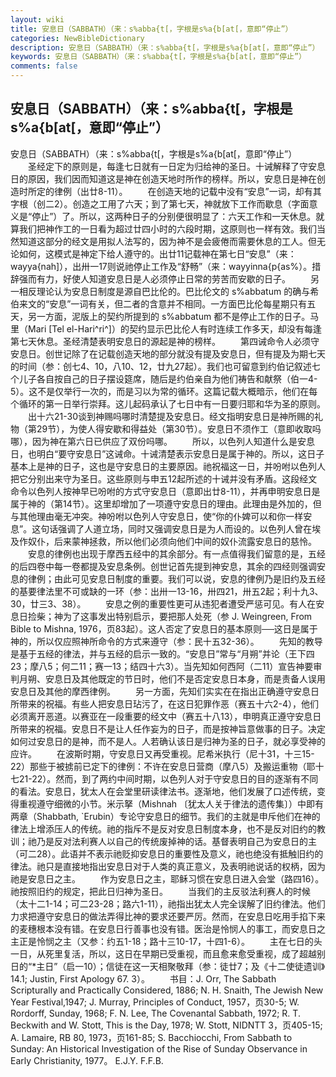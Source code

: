 ```yaml
---
layout: wiki
title: 安息日（SABBATH）（来：s%abba{t[，字根是s%a{b[at[，意即“停止”）
categories: NewBibleDictionary
description: 安息日（SABBATH）（来：s%abba{t[，字根是s%a{b[at[，意即“停止”）
keywords: 安息日（SABBATH）（来：s%abba{t[，字根是s%a{b[at[，意即“停止”）
comments: false
---
```


## 安息日（SABBATH）（来：s%abba{t[，字根是s%a{b[at[，意即“停止”）



安息日（SABBATH）（来：s%abba{t[，字根是s%a{b[at[，意即“停止”）
　　圣经定下的原则是，每逢七日就有一日定为归给神的圣日。十诫解释了守安息日的原因，我们因而知道这是神在创造天地时所作的榜样。所以，安息日是神在创造时所定的律例（出廿8-11）。
　　在创造天地的记载中没有“安息”一词，却有其字根（创二2）。创造之工用了六天；到了第七天，神就放下工作而歇息（字面意义是“停止”）了。所以，这两种日子的分别便很明显了：六天工作和一天休息。就算我们把神作工的一日看为超过廿四小时的六段时期，这原则也一样有效。我们当然知道这部分的经文是用拟人法写的，因为神不是会疲倦而需要休息的工人。但无论如何，这模式是神定下给人遵守的。出廿11记载神在第七日“安息”（来：wayya{nah]），出卅一17则说祂停止工作及“舒畅”（来：wayyinna{p{as%）。措辞强而有力，好使人知道安息日是人必须停止日常的劳苦而安歇的日子。
　　另一相反理论认为安息日制度是源自巴比伦的。巴比伦文的 s%abbatum 的确与希伯来文的“安息”一词有关，但二者的含意并不相同。一方面巴比伦每星期只有五天，另一方面，泥版上的契约所提到的 s%abbatum 都不是停止工作的日子。马里（Mari [Tel el-Hari^ri^]）的契约显示巴比伦人有时连续工作多天，却没有每逢第七天休息。圣经清楚表明安息日的源起是神的榜样。
　　第四诫命令人必须守安息日。创世记除了在记载创造天地的部分就没有提及安息日，但有提及为期七天的时间（参：创七4、10，八10、12，廿九27起）。我们也可留意到约伯记叙述七个儿子各自按自己的日子摆设筵席，随后是约伯亲自为他们祷告和献祭（伯一4-5）。这不是仅举行一次的，而是习以为常的循环。这篇记载大概暗示，他们在每个循环的第一日举行崇拜。这儿起码承认了七日中有一日要归耶和华为圣的原则。
　　出十六21-30谈到神赐吗哪时清楚提及安息日。经文指明安息日是神所赐的礼物（第29节），为使人得安歇和得益处（第30节）。安息日不须作工（意即收取吗哪），因为神在第六日已供应了双份吗哪。
　　所以，以色列人知道什么是安息日，也明白“要守安息日”这诫命。十诫清楚表示安息日是属于神的。所以，这日子基本上是神的日子，这也是守安息日的主要原因。祂祝福这一日，并吩咐以色列人把它分别出来守为圣日。这些原则与申五12起所述的十诫并没有矛盾。这段经文命令以色列人按神早已吩咐的方式守安息日（意即出廿8-11），并再申明安息日是属于神的（第14节）。这里却增加了一项遵守安息日的理由。此理由是外加的，但与其他理由毫无冲突。神吩咐以色列人守安息日，使“你的仆婢可以和你一样安息”。这句话强调了人道立场，同时又强调安息日是为人而设的。以色列人曾在埃及作奴仆，后来蒙神拯救，所以他们必须向他们中间的奴仆流露安息日的慈怜。
　　安息的律例也出现于摩西五经中的其余部分。有一点值得我们留意的是，五经的后四卷中每一卷都提及安息条例。创世记首先提到神安息，其余的四经则强调安息的律例；由此可见安息日制度的重要。我们可以说，安息的律例乃是旧约及五经的基要律法里不可或缺的一环（参：出卅一13-16，卅四21，卅五2起；利十九3、30，廿三3、38）。
　　安息之例的重要性更可从违犯者遭受严惩可见。有人在安息日捡柴；神为了这事发出特别启示，要把那人处死（参 J. Weingreen, From Bible to Mishna, 1976，页83起）。这人否定了安息日的基本原则──这日是属于神的，所以仅应照神所命令的方式来遵守（参：民十五32-36）。
　　先知的教导是基于五经的律法，并与五经的启示一致的。“安息日”常与“月朔”并论（王下四23；摩八5；何二11；赛一13；结四十六3）。当先知如何西阿（二11）宣告神要审判月朔、安息日及其他既定的节日时，他们不是否定安息日本身，而是责备人误用安息日及其他的摩西律例。
　　另一方面，先知们实实在在指出正确遵守安息日所带来的祝福。有些人把安息日玷污了，在这日犯罪作恶（赛五十六2-4），他们必须离开恶道。以赛亚在一段重要的经文中（赛五十八13），申明真正遵守安息日所带来的祝福。安息日不是让人任作妄为的日子，而是按神旨意做事的日子。决定如何过安息日的是神，而不是人。人若确认该日是归神为圣的日子，就必享受神的应许。
　　在波斯时期，守安息日又再受重视。尼希米执行（尼十31，十三15-22）那些于被掳前已定下的律例：不许在安息日营商（摩八5）及搬运重物（耶十七21-22）。然而，到了两约中间时期，以色列人对于守安息日的目的逐渐有不同的看法。安息日，犹太人在会堂里研读律法书。逐渐地，他们发展了口述传统，变得重视遵守细微的小节。米示拏（Mishnah 〔犹太人关于律法的遗传集〕）中即有两章（Shabbath, `Erubin）专论守安息日的细节。我们的主就是申斥他们在神的律法上增添压人的传统。祂的指斥不是反对安息日制度本身，也不是反对旧约的教训；祂乃是反对法利赛人以自己的传统废掉神的话。基督表明自己为安息日的主（可二28）。此语并不表示祂贬抑安息日的重要性及意义，祂也绝没有抵触旧约的律法。祂只是直接地指出安息日对于人类的真正意义，及表明祂说话的权柄，因为祂是安息日之主。
　　作为安息日之主，耶稣习惯在安息日进入会堂（路四16）。祂按照旧约的规定，把此日归神为圣日。
　　当我们的主反驳法利赛人的时候（太十二1-14；可二23-28；路六1-11），祂指出犹太人完全误解了旧约律法。他们力求把遵守安息日的做法弄得比神的要求还要严厉。然而，在安息日吃用手掐下来的麦穗根本没有错。在安息日行善事也没有错。医治是怜悯人的事工，而安息日之主正是怜悯之主（又参：约五1-18；路十三10-17，十四1-6）。
　　主在七日的头一日，从死里复活，所以，这日在早期已受重视，而且愈来愈受重视，成了超越别日的“*主日”（启一10）；信徒在这一天相聚敬拜（参：徒廿7；及《十二使徒遗训》14.1; Justin, First Apology 67. 3）。
　　书目：J. Orr, The Sabbath Scripturally and Practically
Considered, 1886; N. H. Snaith, The
Jewish New Year Festival,1947; J. Murray, Principles of Conduct, 1957，页30-5; W. Rordorff, Sunday, 1968; F. N. Lee, The Covenantal Sabbath, 1972; R. T.
Beckwith and W. Stott, This is the Day,
1978; W. Stott, NIDNTT 3，页405-15; A. Lamaire, RB 80, 1973，页161-85; S. Bacchiocchi, From Sabbath to Sunday: An Historical
Investigation of the Rise of Sunday Observance in Early Christianity, 1977。
E.J.Y.
F.F.B.




